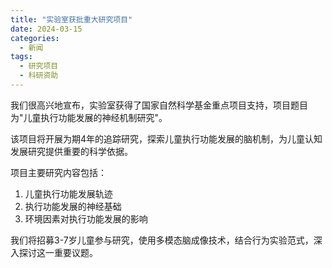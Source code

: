 ```yaml
---
title: "实验室获批重大研究项目"
date: 2024-03-15
categories:
  - 新闻
tags:
  - 研究项目
  - 科研资助
---
```


我们很高兴地宣布，实验室获得了国家自然科学基金重点项目支持，项目题目为"儿童执行功能发展的神经机制研究"。

该项目将开展为期4年的追踪研究，探索儿童执行功能发展的脑机制，为儿童认知发展研究提供重要的科学依据。

项目主要研究内容包括：
1. 儿童执行功能发展轨迹
2. 执行功能发展的神经基础
3. 环境因素对执行功能发展的影响

我们将招募3-7岁儿童参与研究，使用多模态脑成像技术，结合行为实验范式，深入探讨这一重要议题。 
